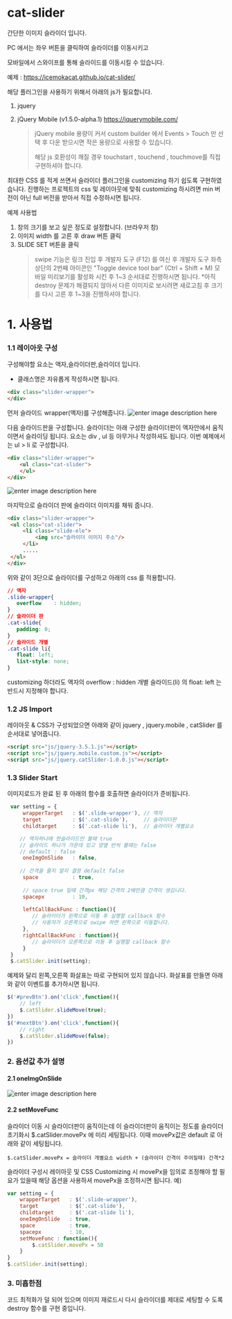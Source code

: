 # cat-slider
간단한 이미지 슬라이더 입니다.

PC 에서는 좌우 버튼을 클릭하여 슬라이더를 이동시키고

모바일에서 스와이프를 통해 슬라이드를 이동시킬 수 있습니다.

예제 : https://icemokacat.github.io/cat-slider/

해당 플러그인을 사용하기 위해서 아래의 js가 필요합니다.

1. jquery

2. jQuery Mobile (v1.5.0-alpha.1) https://jquerymobile.com/

   > jQuery mobile 용량이 커서 custom builder 에서 Events > Touch 만 선택 후 다운 받으시면 작은 용량으로 사용할 수 있습니다.
   >
   > 해당 js 호환성이 깨질 경우 touchstart , touchend , touchmove를 직접 구현하셔야 합니다.

최대한 CSS 를 적게 쓰면서 슬라이더 플러그인을 customizing 하기 쉽도록 구현하였습니다.
진행하는 프로젝트의 css 및 레이아웃에 맞춰 customizing 하시려면 min 버전이 아닌 full 버전을 받아서 직접 수정하시면 됩니다.

예제 사용법
1. 창의 크기를 보고 싶은 정도로 설정합니다. (브라우저 창)
2. 이미지 width 를 고른 후 draw 버튼 클릭
3. SLIDE SET 버튼을 클릭
	> swipe 기능은 링크 진입 후 개발자 도구 (F12) 를 여신 후 
	> 개발자 도구 좌측 상단의 2번째 아이콘인 "Toggle device tool bar" (Ctrl + Shift + M)
	> 모바일 미리보기를 활성화 시킨 후 1~3 순서대로 진행하시면 됩니다.
	> *아직 destroy 문제가 해결되지 않아서 다른 이미지로 보시려면 새로고침 후 크기를 다시 고른 후 1~3을 진행하셔야 합니다.


# 1. 사용법

### 1.1 레이아웃 구성

구성해야할 요소는 액자,슬라이더판,슬라이더 입니다.
* 클래스명은 자유롭게 작성하시면 됩니다.	

```html
<div class="slider-wrapper">
</div>
```

먼저 슬라이드 wrapper(액자)를 구성해줍니다. 
![enter image description here](https://raw.githubusercontent.com/icemokacat/cat-slider/main/doc/img/wrapper.png)

다음 슬라이드판을 구성합니다.
슬라이더는 아래 구성한 슬라이더판이 액자안에서 움직이면서 슬라이딩 됩니다.
요소는 div , ul 등 아무거나 작성하셔도 됩니다.
이번 예제에서는 ul > li 로 구성합니다.

```html
<div class="slider-wrapper">
    <ul class="cat-slider">
    </ul>
</div>
```
![enter image description here](https://raw.githubusercontent.com/icemokacat/cat-slider/main/doc/img/sliders.png)

마지막으로 슬라이더 판에 슬라이더 이미지를 채워 줍니다.

   ```html
<div class="slider-wrapper">
    <ul class="cat-slider">
	    <li class="slide-ele">
		    <img src="슬라이더 이미지 주소"/>
	    </li>
	    .....
    </ul>
</div>
   ```
위와 같이 3단으로 슬라이더를 구성하고 아래의 css 를 적용합니다.

 ```css
// 액자
.slide-wrapper{
    overflow    : hidden;
}
// 슬라이더 판
.cat-slide{
    padding: 0;
}
// 슬라이드 개별
.cat-slide li{
    float: left;
    list-style: none;
}
 ```
customizing 하더라도 액자의 overflow : hidden
개별 슬라이드(li) 의 float: left 는 반드시 지정해야 합니다.

### 1.2 JS Import
레이아웃 & CSS가 구성되었으면 아래와 같이
jquery , jquery.mobile , catSlider 를 순서대로 넣어줍니다.
```html
<script src="js/jquery-3.5.1.js"></script>
<script src="js/jquery.mobile.custom.js"></script>
<script src="js/jquery.catSlider-1.0.0.js"></script>
```

### 1.3 Slider Start
이미지로드가 완료 된 후 아래의 함수를 호출하면 슬라이더가 준비됩니다.
```javascript
 var setting = {
	 wrapperTarget   : $('.slide-wrapper'),	// 액자
     target          : $('.cat-slide'),		// 슬라이더판
     childtarget     : $('.cat-slide li'),	// 슬라이더 개별요소

	// 액자하나에 한슬라이드만 볼때 true
	// 슬라이드 하나가 가운데 있고 양옆 반씩 볼때는 false
	// default : false
     oneImgOnSlide   : false,
     
	// 간격을 줄지 말지 결정 default false
     space           : true,	
     
     // space true 일때 간격px 해당 간격의 2배만큼 간격이 생김니다.
     spacepx         : 10,		
     
     leftCallBackFunc : function(){
	    // 슬라이더가 왼쪽으로 이동 후 실행할 callback 함수
	    // 사용자가 오른쪽으로 swipe 하면 왼쪽으로 이동합니다.
     },
     rightCallBackFunc : function(){
        // 슬라이더가 오른쪽으로 이동 후 실행할 callback 함수
     }
 }
 $.catSlider.init(setting);
```
예제와 달리 왼쪽,오른쪽 화살표는 따로 구현되어 있지 않습니다.
화살표를 만들면 아래와 같이 이벤트를 추가하시면 됩니다.
```javascript
$('#prevBtn').on('click',function(){
	// left
    $.catSlider.slideMove(true);
})
$('#nextBtn').on('click',function(){
	// right
    $.catSlider.slideMove(false);
})
```

### 2. 옵션값 추가 설명
#### 2.1 oneImgOnSlide
![enter image description here](https://github.com/icemokacat/cat-slider/blob/main/doc/img/oneslide.png?raw=true)

#### 2.2 setMoveFunc
슬라이더 이동 시 슬라이더판이 움직이는데 이 슬라이더판이 움직이는 정도를
슬라이더 초기화시 $.catSlider.movePx 에 미리 세팅됩니다.
이때 movePx값은 default 로 아래와 같이 세팅됩니다.
```
$.catSlider.movePx = 슬라이더 개별요소 width + (슬라이더 간격이 주어질때) 간격*2
```
슬라이더 구성시 레이아웃 및 CSS Customizing 시 movePx을 임의로 조정해야 할 필요가 있을때 해당 옵션을 사용하셔 movePx을 조정하시면 됩니다.
예)
```javascript
var setting = {
	wrapperTarget	: $('.slide-wrapper'),
	target			: $('.cat-slide'),
	childtarget		: $('.cat-slide li'),
	oneImgOnSlide	: true,
	space			: true,
	spacepx			: 10,
	setMoveFunc : function(){
		$.catSlider.movePx = 50
	}
}
$.catSlider.init(setting);
```

### 3. 미흡한점
 코드 최적화가 덜 되어 있으며 이미지 재로드시 
 다시 슬라이더를 제대로 세팅할 수 도록 destroy 함수를 구현 중입니다.
